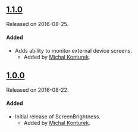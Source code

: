 ## [1.1.0](https://github.com/michalkonturek/ScreenBrightness/releases/tag/1.1.0)
Released on 2016-08-25.

#### Added
- Adds ability to monitor external device screens.
  - Added by [Michal Konturek](https://github.com/michalkonturek).

## [1.0.0](https://github.com/michalkonturek/ScreenBrightness/releases/tag/1.0.0)
Released on 2016-08-22.

#### Added
- Initial release of ScreenBrightness.
  - Added by [Michal Konturek](https://github.com/michalkonturek).